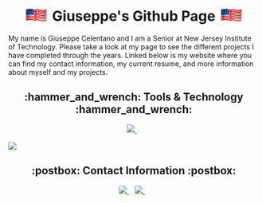 <h1 align='center'> <img src="AmericanFlag.gif" width="50px"> Giuseppe's Github Page <img src="AmericanFlag.gif" width="50px"></h1>

My name is Giuseppe Celentano and I am a Senior at New Jersey Institute of Technology. Please take a look at my page to see the different projects I have completed through the years. Linked below is my website where you can find my contact information, my current resume, and more information about myself and my projects.


<h2 align='center'> :hammer_and_wrench: Tools & Technology :hammer_and_wrench:</h2>

<p align='center'>
  
  <a href="https://www.linkedin.com/in/giuseppe-celentano/">
    <img src="https://img.shields.io/badge/linkedin-%230077B5.svg?&style=for-the-badge&logo=linkedin&logoColor=white" />
  </a>&nbsp;&nbsp;
  
</p>

<a href="https://github.com/Giuseppe1477/Giuseppe1477">
  <img align="center" src="https://github-readme-stats.vercel.app/api/top-langs/?username=Giuseppe1477&langs_count=5&theme=algolia" /></a>
  
<h2 align='center'> :postbox: Contact Information :postbox:</h2>
<p align='center'>
  
  <a href="https://www.linkedin.com/in/giuseppe-celentano/">
    <img src="https://img.shields.io/badge/linkedin-%230077B5.svg?&style=for-the-badge&logo=linkedin&logoColor=white" />
  </a>&nbsp;&nbsp;
  
  <a href="https://gcelentano.com">
    <img src="https://img.shields.io/badge/My Website-critical?style=for-the-badge&logo=data:image/png;base64,iVBORw0KGgoAAAANSUhEUgAAAGAAAABoCAYAAAAOy%2FVVAAAgD0lEQVR42u1cBVjU2dc%2BAiJ2brirdDdDzQzN0CmKrUuDdIcKiBi71pq4n2vuut2dMgwM2Lmutb3mdtnJ997B6%2FwchP%2BmqPA%2Bz3mAiY3z%2Fk6fe6kLXehCF7rQhS7cg9i%2B91tatOJV%2Bki5m158W0nPvqGgd%2BU76cU3Guj197dQF%2F5FZE1dTKl5iyl4dBU5B%2BSTsXsyDbIcT0QO1Nzc3O2bb37U%2FvTgMR38rkU0jPoYjyZTcSqJw4ppTMqjtHHj%2B%2FQX0YWaDa9S%2BKQKsvfLpN7GY6miel33gNgZD7qHFIqcA3NH2fpkZlt7pS80E6dusPJMfxHysrkk7RlLjylL8V6%2Bc2DeCGlEsdX41Pl9iRzJ1juDIifPoCfWvkpdaB9UOXcNERlCYZUD3EMLpLY%2BGfnm0rRXTdySDxq5JP5i4Jx4ebgooZnJMKf4m4S%2Fjs9cMnJLPGkuSVXYemdWugbleY94ZGZ%2FIk9yCc6jRFgULIZugS5Uz1%2Bv5STLGmMqSWk0dEn6TaVUKBcE%2FK7vnHBFQ9lqcWqbFEOXxN9hLUo7n%2BxSaUSR9cYXP9B28M%2BmuKxFpIEu5Exd3QM%2B%2FAOhEvVFCddEAblLQcJnqtdEXNRK17QKRsgw%2Ft510cffRm5Jx%2BCyVkrCi13WbfxQ2zkgj0rLN9J1dCFz2ho9E3Hqxy2KTFAJLOEX36gSd0tp2vMqxV6X4ZqWgL%2Fhfq60IoWL2ipARPIpK6%2F0ZdKwIjsC%2FEeUUkHV%2F3URkDVtbU9TcdrHZuKUkxbSKVstJFO223lnrk%2FOXtgLwXWUhUf6qxbS9JetPDOULB5wi7iu2Gv2vtnvGLok%2F6J%2B8oWuihOhJsjYLflrfCc%2FdEz5YGO3VErKXUzURUDqJnNJyhfIZMYlFa4YlFryRC8C3t2yu9tzL9Vr%2B0SVOYOETVDgVaGrgq%2F%2FzSOyOAIWtLWtAC0UTpw%2BrAYB%2B0PXoHyv5uar3YLGTOu8QTqnXGUBm1QKdU36wdEvK3tC6hzd%2F9v4LqWWLCVnWZY%2FYsEh%2FmQbuCRegOLPQS7AWhriMhcOsPHOWGjkmvwz5CfILyyGtEECBK9fJ8nINemUnW9GYUxcVV9H%2F0yaM38DdTrkV6zjBKgUA1e0eWzC3H4E9B4eS3Z%2BWZn6Ah9v45Ox2Sd66gSvqNIA%2F5hyB1aceUaVPeAaUuQgjSjxsffNfJk94bciQBXEhUG9JYZcsvRI2%2BgbXWTa23gUZZUu6mQEwALMOAFQkLVn%2BvyQcdVDUWDNEsmywrxHTHWEZXzHCQIZlywkaW94hJda6ouS6bP935AkvIS8o0oMLKRpzyB1vdiiZM04EN%2BmMKswdU%2FZ5RaU50vAmKS51GlQAAvgBBg4J11AmjjXTJL2MXvqUYj94CTLqUJw3saDL085oez3ouKr%2BzrKMsk7uozsfDJn4juCTOnmeACruMpiBrKhr6Dsveb4Z6Lg24r4sxup6hG4o59MxSmfi2R5iZETq%2FXefLuT9JgKK1QWUMuDIxTxB1MwT0tZ5oPXznBFMhLYTyvPKU9Mn%2F2krmdkoXvg6OmDQFQMPnuRf5f9NEAhZ%2BKWcggZ1CpH%2F9wJ4rB8N7%2BRZfq%2BMWWDx6cv7j85c1n%2FkDEzB%2BK1oR4RhXbOAbkRLoF5%2BTGTZ%2Fm89nqTzidza%2BjAwns8VS2qWN%2FTXDxFRYBQhH5as%2FDSh6Jdg%2FPS0LaoMnZN%2BhEZzZuICWEm7ilHeCGHJ3ubg19Wsn%2FM9OGscWfonExwaeQ7sox8Y6bShIwl9EjWcgoZW6362z0kj2BVRGRElXM29Pr4g%2B3av55s1pI%2FZE4H0orvYQIqn%2BplLrlOgEjwlKsKL%2FXvQgJQqJ218Ejby1oVnBwT99Qv8bSfgBX8YeOVMdt%2F1LShekajEBvKqKB8DXEc2%2FAsfTp3IR1euIwOz3%2Bcjjy%2Bgg7MWUhH1z1PIIqmPbqWFix5ib6NzOim9AiObfIKcXmdetOe2LR7NAbMeKqX2U0EtLgeplwT9%2BQfhrcmgP%2BE3OzrjVySfnLyz07OL13a3TMKle70GmLYXVhO22IeIYW1mN4koqOwiENLV%2FQ4suhxvcM1T%2Bh%2B%2B%2BMfWiwB%2FUjfmupdvGnHmDjaWzWP6qzdFteZOR9Rusiij857SntL%2BEhG0j1JgFzodhBIUbGmfOkclFcNIq5Xv1C6wDq48jkZePLPOfrnZCpqd2lFTawgjp2TUmmTgTXtGJfat1EcFNDg6Dldbu22sc7K9V2FtdsHCiuXt%2BXW7s%2FWO3jNaxB5pyilgW67xif1fYt6ktzKbUGtgV2z3Njp5wYHz6nbxkzq0%2BDiS1%2Bvfe4eCsJVcEGcAIEg83lZFjvdAYXV99wdMWJapZhOPCinrx4%2FZWHPR9IXEMf2SWn07doXtZTigOA6K7f35caOp5lCaw1sm2v1BcL%2BxuubDO2ba40df1FYuCpASEmdjdtLNz5raH9JYSN%2BukkWafpRz%2Ftpb2zcPRIDZrYQwDIgtBu24ff3oPz3XYLyY0ur1vZAV3S6rU%2FWk%2FZ%2B2auh5IM3Nd64tSC19IgqtQocPUPt619%2BnfZPn6OjcPaeIjdx%2FIErcpM%2BCBDIJiYGEPaekBBDO4j95U34nb3PSaozd97V6CoLP7H2ae3tAaPo69I594YFsD4PFPxOyNhyxxdf%2B1j3HXm9lqU0mRgqH93QC2lmNhR9atj1wCwMzlaYltWsflaLBHjvQX1SugeGQPk%2FQ6ktSobU%2Fk%2Bx1SSk5W9uCSAM%2F8yf4JKm7wqfMPgjM3vamZJ7F1sACEBRVKfOZlL2ugYXBsxb%2FhwVV9RQ5JgqPRvP9Hnw8eeFmRKUzzOiP9yCC7yT8haQEFtGje8PP7%2Bp5Ym%2B%2FsQb%2FHPh5MgN7a8oLN0%2BahD7e19AUG%2BUBNCnJdV016F45oZeFi0EqPs9vpnl%2FUzHIeM4o5Vb9KSumST1PfberTIiE3HKzshJ1YNIgF%2Feeo%2BUYlmw3NjhLJQlUP6%2FRoLaVZk4nlLYSedu8Y8yepGImvwjaU9h1V1EQNV6IQGqYQzGiFKRLCfCxiu9xjO8yMreNytf2JDjFsAIsfJIX7tg0etaJMDF3fu6QSnzhS6l9l8WxA5BzEBsMBPtV4i8czaHxD7wYb%2BHqCl4JH25ePld4IJm3EwA2hKfimS5c4xQ4TIFo7ja5yzLfRR9nD%2BEBPDf0f3MmVKwkoTYHpfSu87Cua79p%2F%2FfsgZ1rEDQvio3d94MIpI3R4x98HUiQiFHu9OL7mwCsGJSxwsr1uvnky%2B1n088z%2BsBjdz%2FspMsN4Y0sHXEhKFyc9FhKIY%2F%2Ff%2BlcJLVRBg5XKmzcNnZ4OhV2OQbbspa5vUOnrQ9Jp72T6u%2B04IwLIATwLud6jQTwouuhGtQ%2BFVeB1x3V%2Bc8I0tkpAGlZ7Cx3NTpGBTShvuw%2Fcvyp4jghOvbcYtolpuJvqizkyxslAR77Rid1P9lIkLhR0q%2FMNoZl0G7UqZ2dBq6vjfPgtTVbusxIlrUhyw90jfzNHR4i2WckYYXeZIG4ALM5UaOJ2%2BhOJ7BXK4zdvz9zwgL5Ko48mddGScNnxeShyLwtzoLVyVi0%2BwG94AwpSzCaGdKdq83OrwOmCkkQO3jNQcm1t4Zyx38sktv%2BH%2BIkXPiafeQfAlpoMHJ27zWyPFUWwTUWbo27ZBFeW73i3BvV%2Fwj3JukgcVwKZfxvb%2FvnjgRnEQjhwtyU9HXCmvX9xs8Q5zuBAtQcAsYrh6qXIVchFxhfR6ngNwYaVixGEH5GAY3P0F%2BMMEMWRJa4EEaqBd5mNUaO7SyAF5MyS1d3%2F7krRe1t4ll1J5sRW6v9AmNwD%2Fr0t8lgIu6mBPEClTbSlf%2F7DuKAD63RQ%2FoRxvfjJmokqMsJWmhHqF5%2FSenLtJDe9lWElZs7xZSkIa9ocMe4UX%2BrWNAkHGtZgwQKAAW8M6OzMzuB4oriMmnxeV0sKiSDt%2BiraD0Don%2B5wRw0SABMQJtjdwOJmCdkAD1DEAUf83YLemgSJY9aunyt3Tcg3JoxKQ5lJA%2Bv7ujLHsCCPoSGxKXMcGKJA1sj57wMHo2n2lmQTxlRGPugwPZRYMOFEztw%2BVQfnmfzwvm6v63BHC5gwgomKFBwA0r4JaQ9Kt7SEGgJCyfXINyyW9EmS0bvPDVQxRpqaUzbm4P7xiX0B8EbOV%2BV5MABMSf6y3dGiFKoTQ6%2BI66BQFR%2FykBbh1NALMAj5sJEAZi1o72iCi184kuNvCKKLQZl7xgAIbqW9Vt6Izlq9cqupEARxcs0UbreD1XeltpaK2GyC1EOcTRRQD%2Bbtl%2BeFsaXhiMjYXtWND6wiUod7ytT%2FpiTpCpJLVhTNr8PiTAkaKp1ODsk8Aq01peqbbueHLhJIEA56zbRQCvE5Qd74LWMgLqNdNQXoxZYvaLWHCUD2PYCjs2InbqX19TNEImhIVbx3mPv0AcbGzYKBthwoogXhy1%2FzTebgIY6TwG%2BOfcQQRoLFJxQvjvwsmYSL3KjjhQSho4tKRGC1Ot6SorUBdGdxwBTXcAAX0sBARw12PMDmgIekK8KhYSwEmAe9odFFv5UGxSNXHszimhbRHjByMWPFWL3r2gc4mfXDQJEGXffgJkHUtA%2Fow1fQQWIDygUQMSvtCcAXPR2BO6irFlRfWCddpZxTXE0egagMbcpAFohJUxdySHNbTqBXGlGNlfqbV2S%2B10BBSAAFhAg8ba%2Ba9e0SVStKlfaH%2FtXN0rMkT7GlsU0URDKC5tETH8tOcL2hwwglg3cotflInS2XdSna14AVoAzytt3N9osHZ%2FVW7tuk5h7zGjQeQztsErZGg7BKjnx8Ig%2Fk9jQIdbQGULARhFnsKW9A62q2ntlfH0I9nze7sF58XidOSrkJfQC6pH4XVJsI6ijheC4Tx2%2FkOZwoPHVtLbtU3EcLBwBm32DKNND1sT60Ze%2BO1H7R%2Bee637zx9v0mGffYu0CL0ZahAHkiYavUNGyI0crtW2Smfxt9qS%2BO93XxDOq1gNAtKUGDt%2B5hFVMjopb8XglJyVvYms6McfT2s1X7uiEzB6ugMG9h%2FoixKvcgI0dv0hvG5IOokzBrnRj8wa2N90DPnFFGPm8CQxXPnjJ%2Fq%2BvpG%2BfekNOrTsSfps7VN08uNaOilX0JVr5%2BjK1dN0%2BdoZEqIpIMpTYSd5XW7hsg77RCvrrCD4XWHl9g6Kvd1yE6dTLNDzIg%2FE3J0WwA9MIKPJmpiySHflqg20bNUbhB1Qf1jHpzfmAhBhncDihZErP12pHtRgX1TuJMt%2BJGBU2UPsKb%2FfZiJZStMJPSTyjCgmZ1me6gir54gycvDNIkfoIXB8FR3%2F8biwqMM0K0%2Fn09mLdNk%2FYz0RbYCw3%2FcVV%2Bjuipk8qNErzKZB5Du5ztr9Jbiq30DC3UhAulI9kkzdOjphfj%2BiQTTALI4d3s5Rz4NvigE8XvyCEeYT7FwAz5g4UYwIkLcfc4Q1Dr7Z6S6B%2BSGSsCKRT3SpqWtgvgHIMPQdOc0KW9FSbEwH5lSsflCTgL1T8mh%2FQRV9t2UXnVI20al6JZ3avod24vVdWM5SSoOpdpgNHSqq7iG3Ey%2FjRdbdRwA%2FoOE1ZWHI2Mr77X2yKqGkYJ8RJU5GronfC3dChQIFb%2FMfWSaGFZxo7wAGCGKEXMDnfoEcB3HfQL41dk3%2BDqR%2F5hKcn5RQuKz38R%2BOcQKIF3X78kuoaexEUoj9qNHJm5QStKrHTqa9Kbl0YpOcjlTMoT1xOVRnJ56hUu5dRUDFWk6ASkHOATmzzCQp78Hfsz7Qd6KAnOmIEdsEWdBVBOpv0Q86hJ%2BH7X1yyrNwqM%2FaM60Gim2CNKBy%2FkZQwLV7QgYLvT%2BKArLH%2FPHLT90m5y5mLogAtKerkAGF0gd9htLhVat0GkePH1wvluk3OfsZKyUB%2BltGTxy8v2BqD9bA3mTkSI3%2BI0hhJ6760wTo290RQRgEqC2ADd5b%2FLk6qBrAtbBDG4JD3FdtvbPeDootdwmbMOOBCWnze3tHl1BCxmN6E1Lm9RWHFY5AYXaAty7aOy3Jlr1whiBr186DWskFi4njk6Q8eqf7QGoKjBle7%2BSVji3pl1Al78Z48mu5kf0xbMZ9jQC8hy341tt5PN7gFjCmSRYzvM5BWq1S8F8hwK2js6Dy1ZwAHkRvXsJVuxHhFQXX4DZq3YJzXcz9H6cff%2F2NouOqtR38chJw3OiE%2BvttEHA9kOOyj5dGJ83tnZi7hDj25VbQt0vXaUMxMSzLgZKu8UnaLYSPGC%2Bj0DtYZ%2B5y8C4k4Mm%2BnADNKwkgrYf0gkYdu0GFBiUTDY2m%2FPL%2F624pnfI6D8LtVc98AQy3sXh7RheSED%2Fu%2FKZbg4v%2FZKSXP6kVLeicCn%2FnxVlrUv6CC5JlU0cit3wVCJgCAjQVr%2B4NtdF%2BuIzsZ4x3ZJmZo192lgznvHACPrfdM8IQvt6INPXtienze5IAn%2BSUU5N3uHWdqejLGw28v7Qz%2Brcq4ewOtoAnOAG3nIhpksDdFKreb7ERkWPqnrzHQJTIXFKdW0heoSEmaJwATeuBCDqomRl99MeREIcrF2kp7KXz2w%2Bk%2F3o7umMJyGlNAH%2FCLyGYHuU%2BW5MABObfjaFsYd6Pv39Gu%2BKcsLF3M7E39k9%2FFYcUujU3%2F0xCbIuadD%2F8%2BCd8htApCMieVsMIaBTEAP6EH0JuXmIAIoSKbH0tjboXpPk5ZFA4G4yWtkY6itphT%2Bj4qsGkgQZpsE8tTtFw99NJCFjZF1OvFgIETzNWTjYGj66wwlmx47fw4ZwIiKa7UROEOuGQjVdmHf8sT22xBPBWQfUaXdKAwtE7DUrh7qeTEDAVBEjTmljbwMYnqxayztYne4M4tCRo9qKnuqNNkIbgOtMJG9LIej7hNUJb2Y3wAicrr4wncPI%2Bmfn8G6kpBI299RfOXupGGlCKvCu4cm4PAXYdT0BW2Yp%2BVh5Tmlhuby5NbfIZUSZV3YgIRE6cQ3oGY2jilHn9MHCZCd%2FNfX6bmRG%2FMQWW8wPOGIz0GzHVHAF6DyrebxAjvoJLOmvqnrTi4IFjpAlsM8%2Flyuk0FpBVqiJgM%2Ffp7EIlXNQUM%2B2x9RSfvZBiJszsiSH8Kn4om2dGrStb1fVkv%2BO7szwjSl0lYYX2YWPLexeU1mjDlQ2Tjawwcg8uyMLZ4%2B%2FN3JMX3%2Bq8L2bIj91mAjo%2BDc0sWc4J4O3lZtyUUkxkTLnTVuotq3lbxxwFljC1FOb5mrNiZEE%2F4ftTIyfN6hM8ejpNyVvMqmQ9O9%2FMXFjQ96oaQJz8OAmhJuDR20aAvt2dYQEZxZwA9WjRO7pUjE3oBLQKXnELypeyA9iaBZZGscatgKeZ592C8yOd%2FLLI1iuD%2FGPLTY3dU47y78MCll29fI00oXTynnW7CVC6dTABUwpr%2BllK1QTgHMBBe5%2Fs1YbOiWeYQpHvH3P0zVnF7oe4uVZoHXTZe3ywgytsLD3CCqzdg%2FN9U%2FNq%2BuHo08f8s2w%2BwIYqtyCgrNMRkFbACEjfwpXDDmzrqy9kvQjF%2F4QjTPswoFcgeL6NefHzNt6Zz6KV8BrSTAWbliHA%2FsxOz%2FA1FdQVH2OfdCI26Q6AjJ%2BRRU3HOeO5LNC3ZEEZrzyx5n2d1mmoV6Kq%2BaZ%2FOwiw5QRkdawFFC%2FvCwto1L9%2B4SqbYOEipVdwFU0pu7%2FHI6zEXhZb%2FmBC7uI%2BqdmLdI%2Fs%2F1q7ufmaVtH0xTpJBct6B2F4I8WUy8E%2Fa5Kl55Q1cDUH4LqOgJQ%2FBKRehmV9wWbK1%2FeImsYkPdq3lQV4hHhicfeP21KIqVcTO5aAirlrtbGCPt7OJ6PINbhAGjS26v4lS1%2FpTkPCCMdUSRKYSd7Bkylq1GSSBUaQWOpDk%2BPTaHJaOaUVr6DgsRXkEpBHyJLo6%2B%2B%2B1%2FIfOXUonvZoxJXVLKPi40yhIE094R1eZkka2BYx4QHcjrL%2FthLg1sEElFU9SUReRANDyMk%2FnSxsxdSnb38%2BDuwWGBjY29nZebCPj88DHh4e99vZ2Q0cP368Hvfhffr0IVNTUxo5ciTlVKzEFkQp4WmnT3cc1sKVluZ2vlnFsKpPeBDnQ3tRQN7o5IL5JMT%2Byvna9baS5byn3ylcEEPdln2k2PIJRUdH6xkZGXndf%2F%2F9cYMGDZoD5W7s2bOnQldXd5%2Bent7BHj16fIrfd%2FXu3fvDvn37rsVnyocOHRppYWFhlpKS0oMA%2FE7jxo2j%2BMyF5B5WSET2hICsjxlzEYg4xNsZqC1WzluxQYsE2JNZBjcULMXE68eWhpzt7QjCWXSnIDg4uK%2BZmVkcCKju16%2Ffa1D6fm1t7T%2B6devGqqZbipaW1sXu3bt%2FC7LeuO%2B%2B%2BxKtra0NmHU8%2BOCDjFAqn72BcJ0lsxXyiS4zRRB%2FnFXUCNBf%2BkaXGE5MWUBCYKdUp97Bo1q9T2oHaW8GwMWWy91nARxOTk4EZRPD7NmzdVxdXYcYGBi4QrHJeOI3wAIOQuEX2iHjCj5zeMCAAfONjY1Fq1ev1h42bBhFRUVRRfVGwqUe%2BPmsjktgbijOHTSg1igJHTdTa93at4hj64Rk2hkzsT%2BOk87Dns8ffOGqLeGuCp89jVb25%2Bjv8EXgu4%2BAK1euqOTll1%2BmuLg4AgHEnmSGzz77TMve3v4hIArWsYo99e1ZBt4%2FBSKWm5iY2BBgbm5Oq1atotj4R%2BkhxzjyG1n6kEdYUebYhDnmLz7%2FIWNdTUJAFO1OytRVuvtHYLv6VawtHsfc9zwUdw3CFHeV%2FY2x5XdyC9etGOIswOUgsi2%2B4ZEY3J9pIedus4B2wPo2kyZNIltbW4JboqeeekobT7jF4MGDCxAjtuHJv9QWEYgZXyFWTAd5QwmQyWQ0d%2BFGEofnU27Byh4VM9c8UCffptUqI4oaRx%2FpW9HBgpl6W%2FyizRvc%2FYKw9zOh3lb6iNxOMrZBHBDQ6B1u1TQ%2BeeBsIsLtWtTkFewlN2ohoPZeIkATfn5%2BBNdEDMiQ7mNBG0RsBhFXb0UCLOUa3t8K64kuKirSQaCngoICiktdSCPHV9LFC2e6EXDi0GE6ga23Ux81EsO1T76lvQk5tNk7gvCU08f6NvTxg%2BbYA7InrLxTo0coNY1JoMMr1tL2%2FNLOQwAHlElIS3n8eIBZBGLA521Zg46Ozq%2BwhgXMGuCiVG7u%2FPk%2F6Ny5P4jh%2BP4D3U5s3atd7%2BhJW8PG0cHZj9Fvn39OQpxr%2FhXyO%2F2yYz8dmbuYtkdOpAYHL2JW0OQZEom9oXN%2FngA7TsDdjfj4eEL2QwzIoqz79%2B%2B%2FBtnTuTasoblXr14KfX19bwJQWxDH0S07tPaXzjbfEhLrvTVkzFCWTb1D%2FVVPfp2VOylsJVRrJqKPHjCnt0mX2Nxie9TEwbiIw7vO3uNR7AYdYdvRTDZ1eCHWAYiJiSG4GVaU6T3wwAPxsIbP2okNx%2FCZ5NjYWD3EE5U1nTh%2BlHbHZegpPUMmKOw83lXYitcjJZ2qcPKaWO%2FkHYUrKyMVDp4xCpzAxKGOShCyHpnPTta%2BUJ%2B8%2BavHVGEB9xqkUikxIANyRH3wFp76W8YGWMlZZEo1jo6OQ1HcUWRkJO2elEY%2FnMRylrssCG2JAy3XWSL7MbK%2FjMznEqsPIC2K1FjK2vTXjqnykWQm3YuYPHkyIV0lVksMHDjwMfj%2FP9pySSDpIwRmdwLwedpXXE6v9xlCm73CbXAx31u1IKDVaRjuZngh9nfOCRvAAlxAwL2KjRs3svyfkdEdLYvxcElftOOSvkY2lYSijbVDSFm2hOqtJLQjbOx9WMCdL0ehpV5T%2FHcOastBQJOL7N4lQNMlIXUVswDcVgHHAjcr3pBZDcNnKCQkhLZ6hdGB4lndcfI%2Bnt3xw578f%2BMqTLUFgIDOANagw1POirmHoeRVUPaFdrKkxocffjjwwIEDWjY2NrRzTBJVqtLMUBdcdfOuemgD%2BbskqG9LyaTOAlZNs4wHTb9e6C%2Floxb4oZ1Wxg%2BoK0oREwahiKOK0cj3LSW0JTx2SD3uCUXm80st7xP9fQvoXARwuLu7U11dnRYadaFQ7q72mnsI0O8YGhqKWU0gEomoyTeMvq58TAc3XYXhtKSSWYM6QP91AngM6HSIiIggBhRwJsiWnmuvnwRrOD5kyJB8T0%2FP%2FiCMno0eRx8M1KetoWMfQEuiAk25ozeUqtnCbt8FdU4COGpqagiZD6uG%2B0HBeYgRx9uxhkuwhjd5uupgb0%2Bb%2FVtO4Td6hjgqrMWr4JZ%2BunFwQxgf2icggzozjh49SijEVIpEluSFguxj1tRrr4Jm1sBiAwI5FY4cQw3OvnRwalX3BnGQt8La%2FfmW%2BCC82hjSRUD7mDhxIsG9sO7qEATfMij6m%2FZiAxuLop8UUFhY2H348OH0zoRE2mThTPvTCvTQqvaS28AiTByPa9zQhZ8aQbiLADVSU1PJysqKeBsDsWEjq6Db6a7%2BgpR2CebQ5te%2FQ%2B%2BMiSOFjYSOPL1WB%2FdM2KGNPUtu5rwPrYyLwotduQWgEu4iQBNJSUmE9gXrDekhUwpj82Yo%2B%2Fe26gbW9IPVTAMRxgSwhmDFiJHUIPanYiLaEhw7tN7VbxSma0%2Bgebe3FjfyMuWDlOYGV78U6kJrPP%2F886oKGoqnoKCgXnAzAbCIdSwGQOltEXEExM1BrWGfmJioS4CFiSmtDYigj4ztVXFma%2Fi4%2B5WSIA%2Blo1c61uFnbfaNMKUutI2ysjKSSCTEuqXV1dU6bN6Apz0Lf7%2BF9PQEiwe3mkfDal5EhhWPz1uCwN4E6CJo%2Bxma0mJbV%2FroPjN6kYhqQcyfQBcOHTqkWnNB4OWtDT34fCvMFCazJYHr%2B0tfwmJ%2BRnZ0HsSwGMG2NE6CrHpkTkvx2RR8PxikPHTs%2FQ%2Fpq3XP0jevvEZd%2BItIS0uj0NBQPpdWuRY07vogBuij%2B%2BqEGOALZUfjZzzWaXJBUAW2O%2Bbg70dBQDmKP1f6d9CFp59%2BmhYvXsz6SwQCCG0LQp%2BJYAUq6UIH4OrVq1ww9D9Pe%2FfupWeeeYbmzp2r%2BvnNN9%2FQPYAudKELXehCF7rQhS504f8Bu4dTZl%2BsCLgAAAAASUVORK5CYII%3D" />        
  </a>&nbsp;&nbsp;
  
</p>


<!--
  **Giuseppe1477/Giuseppe1477** is a ✨ _special_ ✨ repository because its `README.md` (this file) appears on your GitHub profile.

  Here are some ideas to get you started:

  - 🔭 I’m currently working on ...
  - 🌱 I’m currently learning ...
  - 👯 I’m looking to collaborate on ...
  - 🤔 I’m looking for help with ...
  - 💬 Ask me about ...
  - 📫 How to reach me: ...
  - 😄 Pronouns: ...
  - ⚡ Fun fact: ...
  - 👋
&layout=compact
--> 
